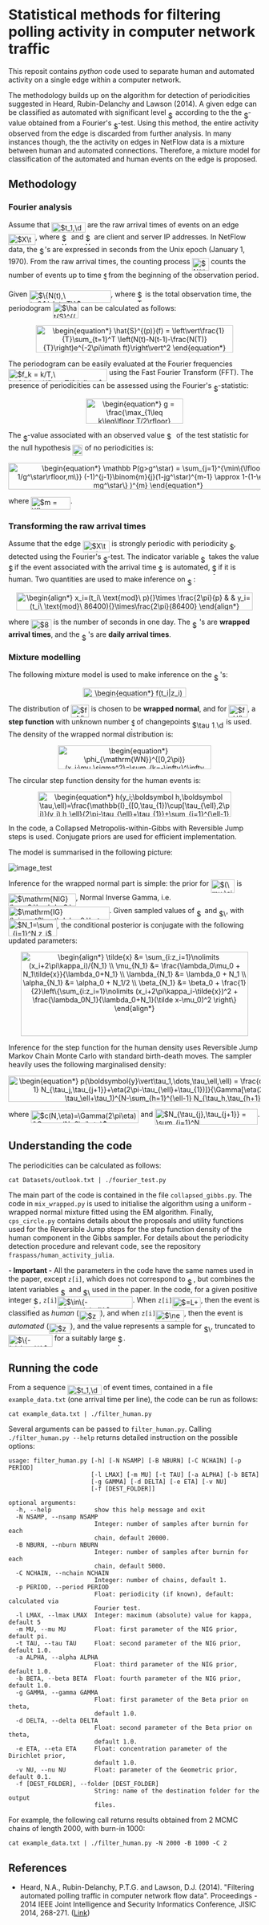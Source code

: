 # Statistical methods for filtering polling activity in computer network traffic

This reposit contains *python* code used to separate human and automated activity on a single edge within a computer network. 

The methodology builds up on the algorithm for detection of periodicities suggested in Heard, Rubin-Delanchy and Lawson (2014). A given edge can be classified as automated with significant level <img alt="$\alpha$" src="svgs/c745b9b57c145ec5577b82542b2df546.svg" align="middle" width="10.5765pt" height="14.15535pt"/> according to the the <img alt="$p$" src="svgs/2ec6e630f199f589a2402fdf3e0289d5.svg" align="middle" width="8.270625pt" height="14.15535pt"/>-value obtained from a Fourier's <img alt="$g$" src="svgs/3cf4fbd05970446973fc3d9fa3fe3c41.svg" align="middle" width="8.43051pt" height="14.15535pt"/>-test. Using this method, the entire activity observed from the edge is discarded from further analysis. In many instances though, the the activity on edges in NetFlow data is a mixture between human and automated connections. Therefore, a mixture model for classification of the automated and human events on the edge is proposed. 

## Methodology

### Fourier analysis

Assume that <img alt="$t_1,\dots,t_N$" src="svgs/e2c473b0627500251619ee3222b5f1ba.svg" align="middle" width="67.4223pt" height="20.22207pt"/> are the raw arrival times of events on an edge <img alt="$X\to Y$" src="svgs/0fa0326f423a749421f358bd1d3a1653.svg" align="middle" width="53.675655pt" height="22.46574pt"/>, where <img alt="$X$" src="svgs/cbfb1b2a33b28eab8a3e59464768e810.svg" align="middle" width="14.90874pt" height="22.46574pt"/> and <img alt="$Y$" src="svgs/91aac9730317276af725abd8cef04ca9.svg" align="middle" width="13.19637pt" height="22.46574pt"/> are client and server IP addresses. In NetFlow data, the <img alt="$t_i$" src="svgs/02ab12d0013b89c8edc7f0f2662fa7a9.svg" align="middle" width="10.58706pt" height="20.22207pt"/>'s are expressed in seconds from the Unix epoch (January 1, 1970). From the raw arrival times, the counting process <img alt="$N(t)$" src="svgs/bc26136196e30407c1303ffbe073b500.svg" align="middle" width="33.7214988pt" height="24.657534pt"/> counts the number of events up to time <img alt="$t$" src="svgs/4f4f4e395762a3af4575de74c019ebb5.svg" align="middle" width="5.93609775pt" height="20.2218027pt"/> from the beginning of the observation period. 

Given <img alt="$\{N(t),\ t=0,1,\dots,T\}$" src="svgs/de3e1f364fdb63b83b40dccd545f87da.svg" align="middle" width="162.9620025pt" height="24.657534pt"/>, where <img alt="$T$" src="svgs/2f118ee06d05f3c2d98361d9c30e38ce.svg" align="middle" width="11.88931425pt" height="22.4657235pt"/> is the total observation time, the periodogram <img alt="$\hat{S}^{(p)}(f)$" src="svgs/ec6220dd5b1b0b041c2cef5a4282e12f.svg" align="middle" width="51.5026083pt" height="31.1415357pt"/> can be calculated as follows:
<p align="center"><img alt="\begin{equation*}&#10;\hat{S}^{(p)}(f) = \left\vert\frac{1}{T}\sum_{t=1}^T \left(N(t)-N(t-1)-\frac{N(T)}{T}\right)e^{-2\pi\imath ft}\right\vert^2&#10;\end{equation*}" src="svgs/82d1c12d422abbbaf8fe5b36692b4478.svg" align="middle" width="393.1414047pt" height="53.95471455pt"/></p>

The periodogram can be easily evaluated at the Fourier frequencies <img alt="$f_k = k/T,\ k=0,\dots,\lfloor T/2 \rfloor$" src="svgs/3b3c77a3ac66bae7c20ee3ae896d4007.svg" align="middle" width="197.3341491pt" height="24.657534pt"/> using the Fast Fourier Transform (FFT). The presence of periodicities can be assessed using the Fourier's <img alt="$g$" src="svgs/3cf4fbd05970446973fc3d9fa3fe3c41.svg" align="middle" width="8.43051pt" height="14.15535pt"/>-statistic:
<p align="center"><img alt="\begin{equation*}&#10;g = \frac{\max_{1\leq k\leq\lfloor T/2\rfloor} \hat{S}^{(p)}(f_k)}{\sum_{1\leq k\leq\lfloor T/2\rfloor} \hat{S}^{(p)}(f_k)}&#10;\end{equation*}" src="svgs/7610c527b41a3ca4260038f78e3cced2.svg" align="middle" width="193.18586925pt" height="49.3970961pt"/></p>

The <img alt="$p$" src="svgs/2ec6e630f199f589a2402fdf3e0289d5.svg" align="middle" width="8.270625pt" height="14.15535pt"/>-value associated with an observed value <img alt="$g^\star$" src="svgs/edd8e1b4a643e8dd7ef5f1c2b1cbdc59.svg" align="middle" width="15.1655526pt" height="22.638462pt"/> of the test statistic for the null hypothesis <img alt="$H_0$" src="svgs/30074edb23bec8e7c47c584ff885e5b5.svg" align="middle" width="20.21695005pt" height="22.4657235pt"/> of no periodicities is:
<p align="center"><img alt="\begin{equation*}&#10;\mathbb P(g&gt;g^\star) = \sum_{j=1}^{\min\{\lfloor 1/g^\star\rfloor,m\}} (-1)^{j-1}\binom{m}{j}(1-jg^\star)^{m-1} \approx 1-(1-\exp\{-mg^\star\} )^{m}&#10;\end{equation*}" src="svgs/a4d956ecfb6d2cf7f2cb0f06710456ad.svg" align="middle" width="558.9765555pt" height="52.38100065pt"/></p>

where <img alt="$m = \lfloor T/2\rfloor$" src="svgs/e08b72ddd2f1f1f6611e392a2f496078.svg" align="middle" width="78.8337363pt" height="24.657534pt"/>.

### Transforming the raw arrival times

Assume that the edge <img alt="$X\to Y$" src="svgs/0fa0326f423a749421f358bd1d3a1653.svg" align="middle" width="53.675655pt" height="22.46574pt"/> is strongly periodic with periodicity <img alt="$p$" src="svgs/2ec6e630f199f589a2402fdf3e0289d5.svg" align="middle" width="8.270625pt" height="14.15535pt"/>, detected using the Fourier's <img alt="$g$" src="svgs/3cf4fbd05970446973fc3d9fa3fe3c41.svg" align="middle" width="8.43051pt" height="14.15535pt"/>-test. The indicator variable <img alt="$z_i$" src="svgs/6af8e9329c416994c3690752bde99a7d.svg" align="middle" width="12.295635pt" height="14.15535pt"/> takes the value <img alt="$1$" src="svgs/034d0a6be0424bffe9a6e7ac9236c0f5.svg" align="middle" width="8.219277pt" height="21.18732pt"/> if the event associated with the arrival time <img alt="$t_i$" src="svgs/02ab12d0013b89c8edc7f0f2662fa7a9.svg" align="middle" width="10.58706pt" height="20.22207pt"/> is automated, <img alt="$0$" src="svgs/29632a9bf827ce0200454dd32fc3be82.svg" align="middle" width="8.219277pt" height="21.18732pt"/> if it is human. Two quantities are used to make inference on <img alt="$z_i$" src="svgs/6af8e9329c416994c3690752bde99a7d.svg" align="middle" width="12.295635pt" height="14.15535pt"/>:

<p align="center"><img alt="\begin{align*}&#10;x_i=(t_i\ \text{mod}\ p){}\times \frac{2\pi}{p} &amp; &amp; y_i=(t_i\ \text{mod}\ 86400){}\times\frac{2\pi}{86400}&#10;\end{align*}" src="svgs/d4ed676d0d5d70216ae80838ba5eb5f9.svg" align="middle" width="472.9659pt" height="36.18648pt"/></p>

where <img alt="$86400$" src="svgs/4bda6e2d17a6dd8e156052e83dde1de1.svg" align="middle" width="41.096055pt" height="21.18732pt"/> is the number of seconds in one day. The <img alt="$x_i$" src="svgs/9fc20fb1d3825674c6a279cb0d5ca636.svg" align="middle" width="14.045955pt" height="14.15535pt"/>'s are **wrapped arrival times**, and the <img alt="$y_i$" src="svgs/2b442e3e088d1b744730822d18e7aa21.svg" align="middle" width="12.710445pt" height="14.15535pt"/>'s are **daily arrival times**. 

### Mixture modelling

The following mixture model is used to make inference on the <img alt="$z_i$" src="svgs/6af8e9329c416994c3690752bde99a7d.svg" align="middle" width="12.295635pt" height="14.15535pt"/>'s:
<p align="center"><img alt="\begin{equation*}&#10;f(t_i|z_i) \propto f_A(x_i)^{z_i} f_H(y_i)^{1-z_i} &#10;\end{equation*}" src="svgs/40d4c0eac68b1ecd5ef441f523b878f4.svg" align="middle" width="206.65755pt" height="18.31236pt"/></p>

The distribution of <img alt="$f_A(\cdot)$" src="svgs/a5db2864f408f1246504f17cd9c63105.svg" align="middle" width="36.107445pt" height="24.6576pt"/> is chosen to be **wrapped normal**, and for <img alt="$f_H(\cdot)$" src="svgs/04a94bf0af1c46c432a53d344a452748.svg" align="middle" width="37.86783pt" height="24.6576pt"/>, a **step function** with unknown number <img alt="$\ell$" src="svgs/d30a65b936d8007addc9c789d5a7ae49.svg" align="middle" width="6.8494305pt" height="22.83138pt"/> of changepoints <img alt="$\tau_1,\dots,\tau_\ell$" src="svgs/61cc5c68794cf7506b09230dec69d5d2.svg" align="middle" width="63.77844pt" height="14.15535pt"/> is used. The density of the wrapped normal distribution is:
<p align="center"><img alt="\begin{equation*}&#10;\phi_{\mathrm{WN}}^{[0,2\pi)}(x_i;\mu,\sigma^2)=\sum_{k=-\infty}^\infty \phi(x_i+2\pi k;\mu, \sigma^2)&#10;\end{equation*}" src="svgs/4af4609163620931f8786c5e77f96051.svg" align="middle" width="306.17235pt" height="46.644015pt"/></p>
The circular step function density for the human events is:
<p align="center"><img alt="\begin{equation*}&#10;h(y_i;\boldsymbol h,\boldsymbol \tau,\ell)=\frac{\mathbb{I}_{[0,\tau_{1})\cup[\tau_{\ell},2\pi)}(y_i) h_\ell}{2\pi-\tau_{\ell}+\tau_{1}}+\sum_{j=1}^{\ell-1} \frac{\mathbb{I}_{[\tau_{j},\tau_{j+1})}(y) h_j}{\tau_{j+1}-\tau_{j}}&#10;\end{equation*}" src="svgs/4a841a7d61dae1512379e53401223cbd.svg" align="middle" width="386.16105pt" height="50.171385pt"/></p>

In the code, a Collapsed Metropolis-within-Gibbs with Reversible Jump steps is used. Conjugate priors are used for efficient implementation.

The model is summarised in the following picture:

![image_test](images/model_graphical.png)

Inference for the wrapped normal part is simple: the prior for <img alt="$(\mu,\sigma^2)$" src="svgs/9d11042b56fedc8436e0a185245a816f.svg" align="middle" width="47.35368pt" height="26.76201pt"/> is <img alt="$\mathrm{NIG}(\mu_0,\lambda_0,\alpha_0,\beta_0)$" src="svgs/4b7a504322031c7e23764e9b32eec8b3.svg" align="middle" width="134.673pt" height="24.6576pt"/>, Normal Inverse Gamma, i.e. <img alt="$\mathrm{IG}(\sigma^2\vert\alpha_0,\beta_0) \mathbb{N}(\mu\vert\mu_0,\sigma^2/\lambda_0)$" src="svgs/3df9d5c3fa64b9b6c933e846656f2353.svg" align="middle" width="201.667455pt" height="26.76201pt"/>. Given sampled values of <img alt="$z_i$" src="svgs/6af8e9329c416994c3690752bde99a7d.svg" align="middle" width="12.295635pt" height="14.15535pt"/> and <img alt="$\kappa_i$" src="svgs/061e7c3be0101eabfbaa013fe337ba95.svg" align="middle" width="14.12202pt" height="14.15535pt"/>, with <img alt="$N_1=\sum_{i=1}^N z_i$" src="svgs/0aea3200024b1acf230a433179a7b699.svg" align="middle" width="97.0035pt" height="32.25618pt"/>,  the conditional posterior is conjugate with the following updated parameters:
<p align="center"><img alt="\begin{align*}&#10;\tilde{x} &amp;= \sum_{i:z_i=1}\nolimits (x_i+2\pi\kappa_i)/{N_1} \\&#10;\mu_{N_1} &amp;= \frac{\lambda_0\mu_0 + N_1\tilde{x}}{\lambda_0+N_1} \\&#10;\lambda_{N_1} &amp;= \lambda_0 + N_1 \\&#10;\alpha_{N_1} &amp;= \alpha_0 + N_1/2 \\&#10;\beta_{N_1} &amp;= \beta_0 + \frac{1}{2}\left\{\sum_{i:z_i=1}\nolimits (x_i+2\pi\kappa_i-\tilde{x})^2 + \frac{\lambda_0N_1}{\lambda_0+N_1}(\tilde x-\mu_0)^2 \right\}&#10;\end{align*}" src="svgs/d3511bd74e42e7b2b9e95f808fdf8fe7.svg" align="middle" width="453.8061pt" height="168.6069pt"/></p>

Inference for the step function for the human density uses Reversible Jump Markov Chain Monte Carlo with standard birth-death moves. The sampler heavily uses the following marginalised density:
<p align="center"><img alt="\begin{equation*}&#10;p(\boldsymbol{y}\vert\tau_1,\dots,\tau_\ell,\ell) = \frac{c(N,\eta)\Gamma[N-\sum_{j=1}^{\ell-1} N_{\tau_j,\tau_{j+1}}+\eta(2\pi-\tau_{\ell}+\tau_{1})]}{\Gamma[\eta(2\pi-\tau_{\ell}+\tau_{1})](2\pi-\tau_\ell+\tau_1)^{N-\sum_{h=1}^{\ell-1} N_{\tau_h,\tau_{h+1}}}} \prod_{j=1}^{\ell-1}\frac{\Gamma[N_{\tau_j,\tau_{j+1}}+\eta(\tau_{j+1}-\tau_{j})]}{\Gamma[\eta(\tau_{j+1}-\tau_{j})](\tau_{j+1}-\tau_j)^{N_{\tau_j,\tau_{j+1}}}}  &#10;\end{equation*}" src="svgs/be4658518c4d2e5c18e41f5eb01d6d4d.svg" align="middle" width="750.3078pt" height="51.46812pt"/></p>

where <img alt="$c(N,\eta)=\Gamma(2\pi\eta)/\Gamma(N+2\pi\eta)$" src="svgs/28ff91fb7571bd737f919050404240bd.svg" align="middle" width="215.253555pt" height="24.6576pt"/> and <img alt="$N_{\tau_{j},\tau_{j+1}} = \sum_{i=1}^N \mathbb{I}_{[\tau_{j},\tau_{j+1})}(y_i)$" src="svgs/787f83b9ff8c6a507c6aa738f41f1d97.svg" align="middle" width="205.251255pt" height="32.25618pt"/>. 

## Understanding the code

The periodicities can be calculated as follows:
```
cat Datasets/outlook.txt | ./fourier_test.py
```

The main part of the code is contained in the file `collapsed_gibbs.py`. The code in `mix_wrapped.py` is used to initialise the algorithm using a uniform - wrapped normal mixture fitted using the EM algorithm. Finally, `cps_circle.py` contains details about the proposals and utility functions used for the Reversible Jump steps for the step function density of the human component in the Gibbs sampler. For details about the periodicity detection procedure and relevant code, see the repository `fraspass/human_activity_julia`.

**- Important -** All the parameters in the code have the same names used in the paper, except `z[i]`, which does not correspond to <img alt="$z_i$" src="svgs/6af8e9329c416994c3690752bde99a7d.svg" align="middle" width="12.295635pt" height="14.15535pt"/>, but combines the latent variables <img alt="$z_i$" src="svgs/6af8e9329c416994c3690752bde99a7d.svg" align="middle" width="12.295635pt" height="14.15535pt"/> and <img alt="$\kappa_i$" src="svgs/061e7c3be0101eabfbaa013fe337ba95.svg" align="middle" width="14.12202pt" height="14.15535pt"/> used in the paper. In the code, for a given positive integer <img alt="$L$" src="svgs/ddcb483302ed36a59286424aa5e0be17.svg" align="middle" width="11.18733pt" height="22.46574pt"/>, `z[i]`<img alt="$\in\{-L,\dots,L,L+1\}$" src="svgs/54d41642682aacb167fcee29439be9e2.svg" align="middle" width="150.456405pt" height="24.6576pt"/>. When `z[i]`<img alt="$=L+1$" src="svgs/e2e5e2fce3793186cee0c21e2c25bdbb.svg" align="middle" width="56.849265pt" height="22.46574pt"/>, then the event is classified as *human* (<img alt="$z_i=0$" src="svgs/ebc835e29cd47503f744073a06507e62.svg" align="middle" width="43.25442pt" height="21.18732pt"/>), and when `z[i]`<img alt="$\neq L+1$" src="svgs/a9470acfe48181b1808e6259e2da97b7.svg" align="middle" width="56.849265pt" height="22.83138pt"/>, then the event is *automated* (<img alt="$z_i=1$" src="svgs/828ee044f61b3e43491ac27de061a056.svg" align="middle" width="43.25442pt" height="21.18732pt"/>), and the value represents a sample for <img alt="$\kappa_i$" src="svgs/061e7c3be0101eabfbaa013fe337ba95.svg" align="middle" width="14.12202pt" height="14.15535pt"/>, truncated to <img alt="$\{-L,\dots,L\}$" src="svgs/e6273ada5689f427d225a0cef5436d30.svg" align="middle" width="88.12782pt" height="24.6576pt"/> for a suitably large <img alt="$L$" src="svgs/ddcb483302ed36a59286424aa5e0be17.svg" align="middle" width="11.18733pt" height="22.46574pt"/>. 

## Running the code

From a sequence <img alt="$t_1,\dots,t_N$" src="svgs/e2c473b0627500251619ee3222b5f1ba.svg" align="middle" width="67.4223pt" height="20.22207pt"/> of event times, contained in a file `example_data.txt` (one arrival time per line), the code can be run as follows:
```
cat example_data.txt | ./filter_human.py
```

Several arguments can be passed to `filter_human.py`. Calling `./filter_human.py --help` returns detailed instruction on the possible options:
```
usage: filter_human.py [-h] [-N NSAMP] [-B NBURN] [-C NCHAIN] [-p PERIOD]
                       [-l LMAX] [-m MU] [-t TAU] [-a ALPHA] [-b BETA]
                       [-g GAMMA] [-d DELTA] [-e ETA] [-v NU]
                       [-f [DEST_FOLDER]]

optional arguments:
  -h, --help            show this help message and exit
  -N NSAMP, --nsamp NSAMP
                        Integer: number of samples after burnin for each
                        chain, default 20000.
  -B NBURN, --nburn NBURN
                        Integer: number of samples after burnin for each
                        chain, default 5000.
  -C NCHAIN, --nchain NCHAIN
                        Integer: number of chains, default 1.
  -p PERIOD, --period PERIOD
                        Float: periodicity (if known), default: calculated via
                        Fourier test.
  -l LMAX, --lmax LMAX  Integer: maximum (absolute) value for kappa, default 5
  -m MU, --mu MU        Float: first parameter of the NIG prior, default pi.
  -t TAU, --tau TAU     Float: second parameter of the NIG prior, default 1.0.
  -a ALPHA, --alpha ALPHA
                        Float: third parameter of the NIG prior, default 1.0.
  -b BETA, --beta BETA  Float: fourth parameter of the NIG prior, default 1.0.
  -g GAMMA, --gamma GAMMA
                        Float: first parameter of the Beta prior on theta,
                        default 1.0.
  -d DELTA, --delta DELTA
                        Float: second parameter of the Beta prior on theta,
                        default 1.0.
  -e ETA, --eta ETA     Float: concentration parameter of the Dirichlet prior,
                        default 1.0.
  -v NU, --nu NU        Float: parameter of the Geometric prior, default 0.1.
  -f [DEST_FOLDER], --folder [DEST_FOLDER]
                        String: name of the destination folder for the output
                        files.
```

For example, the following call returns results obtained from 2 MCMC chains of length 2000, with burn-in 1000:
```
cat example_data.txt | ./filter_human.py -N 2000 -B 1000 -C 2
```

## References

* Heard, N.A., Rubin-Delanchy, P.T.G. and Lawson, D.J. (2014). "Filtering automated polling traffic in computer network flow data". Proceedings - 2014 IEEE Joint Intelligence and Security Informatics Conference, JISIC 2014, 268-271. ([Link](https://ieeexplore.ieee.org/document/6975589/))
